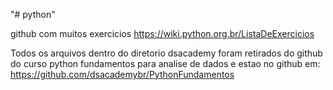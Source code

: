 "# python" 


github com muitos exercicios
https://wiki.python.org.br/ListaDeExercicios

Todos os arquivos dentro do diretorio dsacademy foram retirados do github do curso
python fundamentos para analise de dados e estao no github em:
https://github.com/dsacademybr/PythonFundamentos
